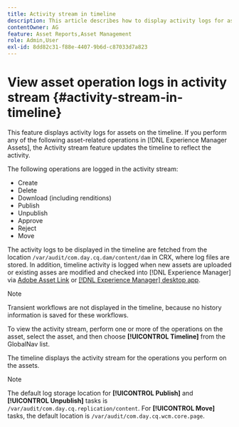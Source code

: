 ```yaml
---
title: Activity stream in timeline
description: This article describes how to display activity logs for assets on the timeline.
contentOwner: AG
feature: Asset Reports,Asset Management
role: Admin,User
exl-id: 8dd82c31-f88e-4407-9b6d-c87033d7a823
---
```

# View asset operation logs in activity stream {#activity-stream-in-timeline}

This feature displays activity logs for assets on the timeline. If you perform any of the following asset-related operations in [!DNL Experience Manager Assets], the Activity stream feature updates the timeline to reflect the activity.

The following operations are logged in the activity stream:

* Create
* Delete
* Download (including renditions)
* Publish
* Unpublish
* Approve
* Reject
* Move

The activity logs to be displayed in the timeline are fetched from the location `/var/audit/com.day.cq.dam/content/dam` in CRX, where log files are stored.  In addition, timeline activity is logged when new assets are uploaded or existing asses are modified and checked into [!DNL Experience Manager] via [Adobe Asset Link](https://helpx.adobe.com/enterprise/using/manage-assets-using-adobe-asset-link.html) or [[!DNL Experience Manager] desktop app](https://experienceleague.adobe.com/docs/experience-manager-desktop-app/using/release-notes.html).

>[!NOTE]
>
>Transient workflows are not displayed in the timeline, because no history information is saved for these workflows.

To view the activity stream, perform one or more of the operations on the asset, select the asset, and then choose **[!UICONTROL Timeline]** from the GlobalNav list.

<!-- ![timeline-2](assets/timeline-2.png) -->

The timeline displays the activity stream for the operations you perform on the assets.

<!-- ![activity_stream](assets/activity_stream.png) -->

>[!NOTE]
>
>The default log storage location for **[!UICONTROL Publish]** and **[!UICONTROL Unpublish]** tasks is `/var/audit/com.day.cq.replication/content`. For **[!UICONTROL Move]** tasks, the default location is `/var/audit/com.day.cq.wcm.core.page`.
